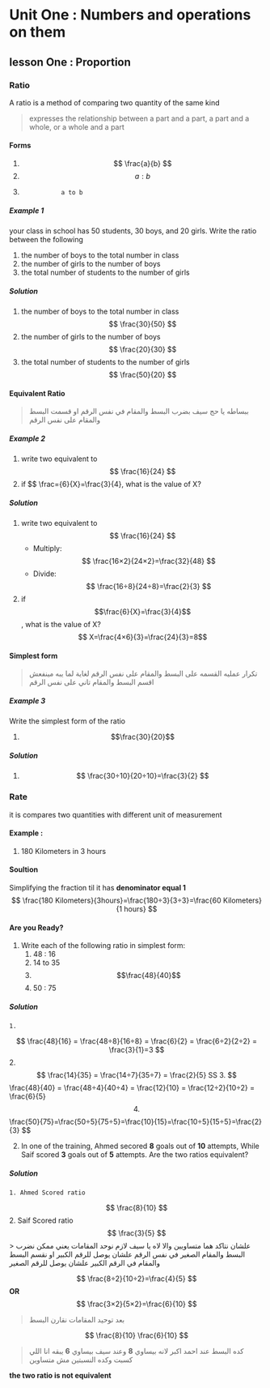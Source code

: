 # Unit One : Numbers and operations on them
## lesson One : Proportion
### Ratio
A ratio is a method of comparing two quantity of the same kind 
> expresses the relationship between a part and a part, a part and a whole, or a whole and a part

#### Forms
1. $$ \frac{a}{b} $$
2. $$ a : b $$
3.                a to b

##### Example 1 
your class in school has 50 students, 30 boys, and 20 girls. Write the ratio between the following 
1. the number of boys to the total number in class
2. the number of girls to the number of boys
3. the total number of students to the number of girls
##### Solution
1. the number of boys to the total number in class
$$ \frac{30}{50} $$
2. the number of girls to the number of boys
$$ \frac{20}{30} $$
3. the total number of students to the number of girls
$$ \frac{50}{20} $$
#### Equivalent Ratio
> ببساطه يا حج سيف بضرب البسط والمقام في نفس الرقم او قسمت البسط والمقام على نفس الرقم 
##### Example 2
1. write two equivalent to $$ \frac{16}{24} $$
2. if $$ \frac={6}{X}=\frac{3}{4}, what is the value of X?
##### Solution
1. write two equivalent to $$ \frac{16}{24} $$
    - Multiply:
    $$
    \frac{16×2}{24×2}=\frac{32}{48}
    $$
    - Divide:
    $$
    \frac{16÷8}{24÷8}=\frac{2}{3}
    $$
2. if $$\frac{6}{X}=\frac{3}{4}$$, what is the value of X?
    $$ X=\frac{4×6}{3}=\frac{24}{3}=8$$
#### Simplest form
>تكرار عمليه القسمه على البسط والمقام على نفس الرقم لغاية لما يبه مينفعش اقسم البسط والمقام تاني على نفس الرقم
 
##### Example 3
Write the simplest form of the ratio
1. $$\frac{30}{20}$$
##### Solution
1. $$ \frac{30÷10}{20÷10}=\frac{3}{2} $$
### Rate
it is compares two quantities with different unit of measurement 
#### Example :
1. 180 Kilometers in 3 hours
#### Soultion
Simplifying the fraction til it has **denominator equal 1**
$$
\frac{180 Kilometers}{3hours}=\frac{180÷3}{3÷3}=\frac{60 Kilometers}{1 hours}
$$
#### Are you Ready?
1. Write each of the following ratio in simplest form:
    1. 48 : 16
    2. 14 to 35
    3. $$\frac{48}{40}$$
    4. 50 : 75
##### Solution
    1. 
$$
\frac{48}{16} = \frac{48÷8}{16÷8} = \frac{6}{2} = \frac{6÷2}{2÷2} =  \frac{3}{1}=3
$$
    2. 
$$
\frac{14}{35} = \frac{14÷7}{35÷7} = \frac{2}{5} 
SS
    3. 
$$
\frac{48}{40} = \frac{48÷4}{40÷4} = \frac{12}{10} = \frac{12÷2}{10÷2} = \frac{6}{5}
$$
    4. 
$$
\frac{50}{75}=\frac{50÷5}{75÷5}=\frac{10}{15}=\frac{10÷5}{15÷5}=\frac{2}{3}
$$

2. In one of the training, Ahmed secored **8** goals out of **10** attempts, While Saif scored **3** goals out of **5** attempts. Are the two ratios equivalent?
##### Solution
    1. Ahmed Scored ratio
$$
\frac{8}{10}
$$
    2. Saif Scored ratio
$$
\frac{3}{5}
$$
    > علشان نتاكد هما متساويين والا لاه يا سيف لازم نوحد المقامات يعني ممكن نضرب البسط والمقام الصغير في نفس الرقم علشان يوصل للرقم الكبير او نقسم البسط والمقام في الرقم الكبير علشان يوصل للرقم الصغير
    

$$
\frac{8÷2}{10÷2}=\frac{4}{5}
$$
**OR**
$$
\frac{3×2}{5×2}=\frac{6}{10}
$$


> بعد توحيد المقامات نقارن البسط 


$$
\frac{8}{10} \frac{6}{10}
$$ 
> كده البسط عند احمد اكبر لانه بيساوي **8** وعند سيف بيساوي **6** يبقه انا اللي كسبت وكده النسبتين مش متساوين 


**the two ratio is not equivalent**

